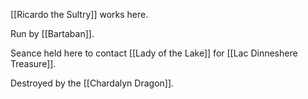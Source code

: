 [[Ricardo the Sultry]] works here.

Run by [[Bartaban]].

Seance held here to contact [[Lady of the Lake]] for [[Lac Dinneshere Treasure]].

Destroyed by the [[Chardalyn Dragon]].